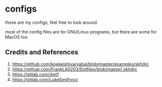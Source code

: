 # configs

these are my configs, feel free to look around

most of the config files are for GNU/Linux programs, but there are some for MacOS too.


## Credits and References

1. https://github.com/koekeishiya/yabai/blob/master/examples/skhdrc
2. https://github.com/FrankLA0203/Dotfiles/blob/master/.skhdrc
3. https://gitlab.com/dwt1
4. https://gitlab.com/LukeSmithxyz
